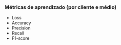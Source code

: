 ### Métricas de aprendizado (por cliente e médio)

- Loss
- Accuracy
- Precision
- Recall
- F1-score
